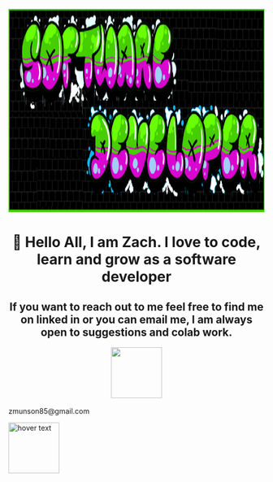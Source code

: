 <p align="center">
  <img src="gitRMimage.png" height ="400"width="1000" title="hover text">
</p>
<h1 align="center"> 👋 Hello All, I am Zach. I love to code, learn and grow as a  software developer</h1>
<h2 align="center">If you want to reach out to me feel free to find me on linked in or you can email me, I am always open to suggestions and colab work.</h2>

<p align="center">
  <img src="https://icons8.com/preloaders/preloaders/183/Linkedin%20logo-128.gif" height ="100"width="100"><p>zmunson85@gmail.com</p>
   <img src="https://1.bp.blogspot.com/-Kfzv-OGWwaM/Xc8JCdUW5II/AAAAAAAELgo/Sa0YQoPh5bkzSSV4bdULqv5mc4mwZkjgQCLcBGAsYHQ/s1600/giphy.gif" height ="100"width="100" title="hover text">
</p>
<p align="Left">
 
</p>

